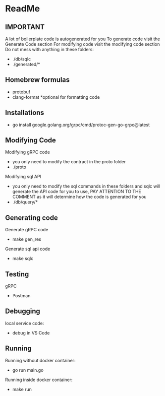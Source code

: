 # ReadMe

## IMPORTANT
A lot of boilerplate code is autogenerated for you
To generate code visit the Generate Code section
For modifying code visit the modifying code section
Do not mess with anything in these folders:
- ./db/sqlc
- ./generated/*

## Homebrew formulas
- protobuf
- clang-format *optional for formatting code

## Installations
- go install google.golang.org/grpc/cmd/protoc-gen-go-grpc@latest

## Modifying Code
Modifying gRPC code
- you only need to modify the contract in the proto folder
- ./proto

Modifying sql API
- you only need to modify the sql commands in these folders and sqlc will generate the API code for you to use, PAY ATTENTION TO THE COMMENT as it will determine how the code is generated for you
- ./db/query/*

## Generating code
Generate gRPC code
- make gen_res

Generate sql api code
- make sqlc

## Testing
gRPC
- Postman

## Debugging
local service code:
- debug in VS Code

## Running
Running without docker container:
- go run main.go

Running inside docker container:
- make run
